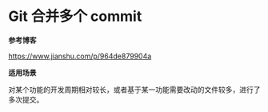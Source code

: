 # Git 合并多个 commit

**参考博客**

https://www.jianshu.com/p/964de879904a



**适用场景**

对某个功能的开发周期相对较长，或者基于某一功能需要改动的文件较多，进行了多次提交。

